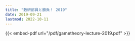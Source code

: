 ```yaml
---
title: "数研部員と勝負！ 2019"
date: 2019-09-21
lastmod: 2022-10-11
---
```


{{< embed-pdf url="/pdf/gametheory-lecture-2019.pdf" >}}